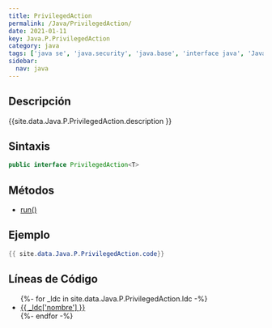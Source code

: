 ```yaml
---
title: PrivilegedAction
permalink: /Java/PrivilegedAction/
date: 2021-01-11
key: Java.P.PrivilegedAction
category: java
tags: ['java se', 'java.security', 'java.base', 'interface java', 'Java 1.2']
sidebar: 
  nav: java
---
```


## Descripción
{{site.data.Java.P.PrivilegedAction.description }}

## Sintaxis
~~~java
public interface PrivilegedAction<T>
~~~

## Métodos
* [run()](/Java/PrivilegedAction/run)

## Ejemplo
~~~java
{{ site.data.Java.P.PrivilegedAction.code}}
~~~

## Líneas de Código
<ul>
{%- for _ldc in site.data.Java.P.PrivilegedAction.ldc -%}
   <li>
       <a href="{{_ldc['url'] }}">{{ _ldc['nombre'] }}</a>
   </li>
{%- endfor -%}
</ul>
